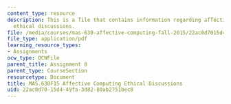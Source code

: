 ```yaml
---
content_type: resource
description: This is a file that contains information regarding affective computing
  ethical discussions.
file: /media/courses/mas-630-affective-computing-fall-2015/22ac0d7015d449fa3d8280ab2751bec8_MITMAS_630F15_Ethical.pdf
file_type: application/pdf
learning_resource_types:
- Assignments
ocw_type: OCWFile
parent_title: Assignment 8
parent_type: CourseSection
resourcetype: Document
title: MAS.630F15 Affective Computing Ethical Discussions
uid: 22ac0d70-15d4-49fa-3d82-80ab2751bec8
---
```


